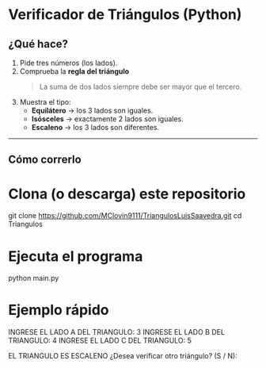 # Verificador de Triángulos (Python)

## ¿Qué hace?
1. Pide tres números (los lados).  
2. Comprueba la **regla del triángulo**  
   > La suma de dos lados siempre debe ser mayor que el tercero.  
3. Muestra el tipo:
   - **Equilátero** → los 3 lados son iguales.  
   - **Isósceles**  → exactamente 2 lados son iguales.  
   - **Escaleno**   → los 3 lados son diferentes.

---

## Cómo correrlo 
# Clona (o descarga) este repositorio
git clone https://github.com/MClovin9111/TriangulosLuisSaavedra.git
cd Triangulos

# Ejecuta el programa
python main.py

# Ejemplo rápido
INGRESE EL LADO A DEL TRIANGULO: 3
INGRESE EL LADO B DEL TRIANGULO: 4
INGRESE EL LADO C DEL TRIANGULO: 5

EL TRIANGULO ES ESCALENO
¿Desea verificar otro triángulo? (S / N):
 
